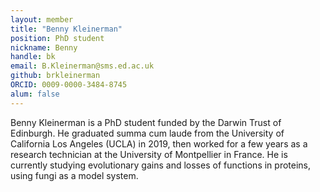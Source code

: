 ```yaml
---
layout: member
title: "Benny Kleinerman"
position: PhD student
nickname: Benny
handle: bk
email: B.Kleinerman@sms.ed.ac.uk
github: brkleinerman
ORCID: 0009-0000-3484-8745
alum: false
---
```


Benny Kleinerman is a PhD student funded by the Darwin Trust of Edinburgh. He graduated summa cum laude from the University of California Los Angeles (UCLA) in 2019, then worked for a few years as a research technician at the University of Montpellier in France. He is currently studying evolutionary gains and losses of functions in proteins, using fungi as a model system.


 

